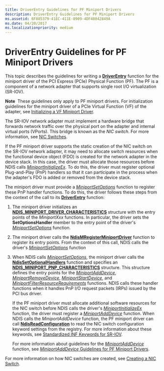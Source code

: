 ```yaml
---
title: DriverEntry Guidelines for PF Miniport Drivers
description: DriverEntry Guidelines for PF Miniport Drivers
ms.assetid: 6F885379-41EC-411E-8909-4DF48042849A
ms.date: 04/20/2017
ms.localizationpriority: medium
---
```


# DriverEntry Guidelines for PF Miniport Drivers


This topic describes the guidelines for writing a [**DriverEntry**](./initializing-a-miniport-driver.md) function for the miniport driver of the PCI Express (PCIe) Physical Function (PF). The PF is a component of a network adapter that supports single root I/O virtualization (SR-IOV).

**Note**  These guidelines only apply to PF miniport drivers. For initialization guidelines for the miniport driver of a PCIe Virtual Function (VF) of the adapter, see [Initializing a VF Miniport Driver](initializing-a-vf-miniport-driver.md).

 

The SR-IOV network adapter must implement a hardware bridge that forwards network traffic over the physical port on the adapter and internal virtual ports (VPorts). This bridge is known as the *NIC switch*. For more information, see [NIC Switches](nic-switches.md).

If the PF miniport driver supports the static creation of the NIC switch on the SR-IOV network adapter, it may need to allocate switch resources when the functional device object (FDO) is created for the network adapter in the device stack. In this case, the driver must allocate those resources before NDIS calls [*MiniportInitializeEx*](/windows-hardware/drivers/ddi/ndis/nc-ndis-miniport_initialize). To do this, the driver must register optional Plug-and-Play (PnP) handlers so that it can participate in the process when the adapter's FDO is added or removed from the device stack.

The miniport driver must provide a [*MiniportSetOptions*](/windows-hardware/drivers/ddi/ndis/nc-ndis-set_options) function to register these PnP handler functions. To do this, the driver follows these steps from the context of the call to its [**DriverEntry**](./initializing-a-miniport-driver.md) function:

1.  The miniport driver initializes an [**NDIS\_MINIPORT\_DRIVER\_CHARACTERISTICS**](/windows-hardware/drivers/ddi/ndis/ns-ndis-_ndis_miniport_driver_characteristics) structure with the entry points of the *MiniportXxx* functions. In particular, the driver sets the **SetOptionsHandler** member to the entry point of the driver's [*MiniportSetOptions*](/windows-hardware/drivers/ddi/ndis/nc-ndis-set_options) function.

2.  The miniport driver calls the [**NdisMRegisterMiniportDriver**](/windows-hardware/drivers/ddi/ndis/nf-ndis-ndismregisterminiportdriver) function to register its entry points. From the context of this call, NDIS calls the driver's [*MiniportSetOptions*](/windows-hardware/drivers/ddi/ndis/nc-ndis-set_options) function

3.  When NDIS calls [*MiniportSetOptions*](/windows-hardware/drivers/ddi/ndis/nc-ndis-set_options), the miniport driver calls the [**NdisSetOptionalHandlers**](/windows-hardware/drivers/ddi/ndis/nf-ndis-ndissetoptionalhandlers) function and specifies an [**NDIS\_MINIPORT\_PNP\_CHARACTERISTICS**](/windows-hardware/drivers/ddi/ndis/ns-ndis-_ndis_miniport_pnp_characteristics) structure. This structure defines the entry points for the [*MiniportAddDevice*](/windows-hardware/drivers/ddi/ndis/nc-ndis-miniport_add_device), [*MiniportRemoveDevice*](/windows-hardware/drivers/ddi/ndis/nc-ndis-miniport_remove_device), [*MiniportStartDevice*](/windows-hardware/drivers/ddi/ndis/nc-ndis-miniport_pnp_irp), and [*MiniportFilterResourceRequirements*](/windows-hardware/drivers/ddi/ndis/nc-ndis-miniport_pnp_irp) functions. NDIS calls these handler functions when it handles PnP I/O request packets (IRPs) issued by the PCI bus driver.

    If the PF miniport driver must allocate additional software resources for the NIC switch before NDIS calls the driver's [*MiniportInitializeEx*](/windows-hardware/drivers/ddi/ndis/nc-ndis-miniport_initialize) function, the driver must register a [*MiniportAddDevice*](/windows-hardware/drivers/ddi/ndis/nc-ndis-miniport_add_device) function. When NDIS calls the *MiniportAddDevice* function, the PF miniport driver can call [**NdisReadConfiguration**](/windows-hardware/drivers/ddi/ndis/nf-ndis-ndisreadconfiguration) to read the NIC switch configuration keyword settings from the registry. For more information about these keywords, see [Standardized INF Keywords for SR-IOV](standardized-inf-keywords-for-sr-iov.md).

    For more information about guidelines for the [*MiniportAddDevice*](/windows-hardware/drivers/ddi/ndis/nc-ndis-miniport_add_device) function, see [*MiniportAddDevice* Guidelines for PF Miniport Drivers](miniportadddevice-guidelines-for-pf-miniport-drivers.md).

For more information on how NIC switches are created, see [Creating a NIC Switch](creating-a-nic-switch.md).

 

